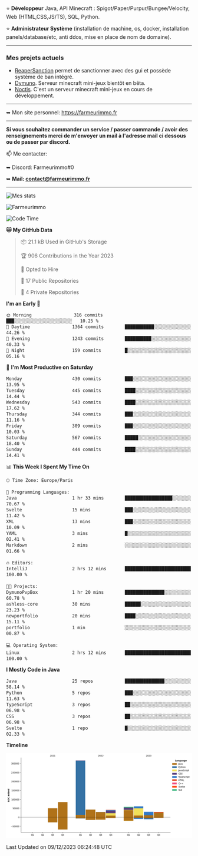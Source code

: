⭐ **Développeur** Java, API Minecraft : Spigot/Paper/Purpur/Bungee/Velocity, Web (HTML,CSS,JS/TS), SQL, Python.

⭐ **Administrateur Système** (installation de machine, os, docker, installation panels/database/etc, anti ddos, mise en place de nom de domaine).

---

### Mes projets actuels
- [ReaperSanction](https://www.spigotmc.org/resources/reapersanction.89580/) permet de sanctionner avec des gui et possède système de ban intégré.
- [Dymuno](https://discord.gg/dymuno-community-986460742293282886). Serveur minecraft mini-jeux bientôt en bêta.
- [Noctis](https://discord.gg/ydRurvUJ8U). C'est un serveur minecraft mini-jeux en cours de développement.

---

➥ Mon site personnel: https://farmeurimmo.fr

---

**Si vous souhaitez commander un service / passer commande / avoir des renseignements merci de m'envoyer un mail à l'adresse mail ci dessous ou de passer par discord.**

📫 Me contacter:
 
   ➥ Discord: Farmeurimmo#0
   
   ➥ **Mail: contact@farmeurimmo.fr**

---

![Mes stats](https://github-readme-stats.farmeurimmo.fr/api?username=Farmeurimmo&count_private=true&show_icons=true&theme=radical)

<img src="https://komarev.com/ghpvc/?username=Farmeurimmo" alt="Farmeurimmo" />

<!--START_SECTION:waka-->
![Code Time](http://img.shields.io/badge/Code%20Time-1%2C034%20hrs%206%20mins-blue)

**🐱 My GitHub Data** 

> 📦 21.1 kB Used in GitHub's Storage 
 > 
> 🏆 906 Contributions in the Year 2023
 > 
> 💼 Opted to Hire
 > 
> 📜 17 Public Repositories 
 > 
> 🔑 4 Private Repositories 
 > 
**I'm an Early 🐤** 

```text
🌞 Morning                316 commits         ███░░░░░░░░░░░░░░░░░░░░░░   10.25 % 
🌆 Daytime                1364 commits        ███████████░░░░░░░░░░░░░░   44.26 % 
🌃 Evening                1243 commits        ██████████░░░░░░░░░░░░░░░   40.33 % 
🌙 Night                  159 commits         █░░░░░░░░░░░░░░░░░░░░░░░░   05.16 % 
```
📅 **I'm Most Productive on Saturday** 

```text
Monday                   430 commits         ███░░░░░░░░░░░░░░░░░░░░░░   13.95 % 
Tuesday                  445 commits         ████░░░░░░░░░░░░░░░░░░░░░   14.44 % 
Wednesday                543 commits         ████░░░░░░░░░░░░░░░░░░░░░   17.62 % 
Thursday                 344 commits         ███░░░░░░░░░░░░░░░░░░░░░░   11.16 % 
Friday                   309 commits         ███░░░░░░░░░░░░░░░░░░░░░░   10.03 % 
Saturday                 567 commits         █████░░░░░░░░░░░░░░░░░░░░   18.40 % 
Sunday                   444 commits         ████░░░░░░░░░░░░░░░░░░░░░   14.41 % 
```


📊 **This Week I Spent My Time On** 

```text
🕑︎ Time Zone: Europe/Paris

💬 Programming Languages: 
Java                     1 hr 33 mins        ██████████████████░░░░░░░   70.67 % 
Svelte                   15 mins             ███░░░░░░░░░░░░░░░░░░░░░░   11.42 % 
XML                      13 mins             ███░░░░░░░░░░░░░░░░░░░░░░   10.09 % 
YAML                     3 mins              █░░░░░░░░░░░░░░░░░░░░░░░░   02.41 % 
Markdown                 2 mins              ░░░░░░░░░░░░░░░░░░░░░░░░░   01.66 % 

🔥 Editors: 
IntelliJ                 2 hrs 12 mins       █████████████████████████   100.00 % 

🐱‍💻 Projects: 
DymunoPvpBox             1 hr 20 mins        ███████████████░░░░░░░░░░   60.78 % 
ashless-core             30 mins             ██████░░░░░░░░░░░░░░░░░░░   23.23 % 
newportfolio             20 mins             ████░░░░░░░░░░░░░░░░░░░░░   15.11 % 
portfolio                1 min               ░░░░░░░░░░░░░░░░░░░░░░░░░   00.87 % 

💻 Operating System: 
Linux                    2 hrs 12 mins       █████████████████████████   100.00 % 
```

**I Mostly Code in Java** 

```text
Java                     25 repos            ███████████████░░░░░░░░░░   58.14 % 
Python                   5 repos             ███░░░░░░░░░░░░░░░░░░░░░░   11.63 % 
TypeScript               3 repos             ██░░░░░░░░░░░░░░░░░░░░░░░   06.98 % 
CSS                      3 repos             ██░░░░░░░░░░░░░░░░░░░░░░░   06.98 % 
Svelte                   1 repo              █░░░░░░░░░░░░░░░░░░░░░░░░   02.33 % 
```



**Timeline**

![Lines of Code chart](https://raw.githubusercontent.com/Farmeurimmo/Farmeurimmo/main/assets/bar_graph.png)


 Last Updated on 09/12/2023 06:24:48 UTC
<!--END_SECTION:waka-->
